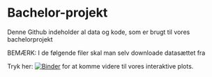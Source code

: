 # Bachelor-projekt
Denne Github indeholder al data og kode, som er brugt til vores bachelorprojekt

BEMÆRK: 
I de følgende filer skal man selv downloade datasættet fra 

Tryk her: [![Binder](https://mybinder.org/badge_logo.svg)](https://mybinder.org/v2/gh/Jona327a/Bachelor-projekt/main?labpath=Interaktivt%20plot%2Finteractive_plot.ipynb) for at komme videre til vores interaktive plots.
